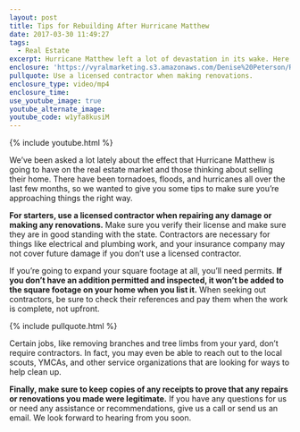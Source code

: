 ```yaml
---
layout: post
title: Tips for Rebuilding After Hurricane Matthew
date: 2017-03-30 11:49:27
tags:
  - Real Estate
excerpt: Hurricane Matthew left a lot of devastation in its wake. Here’s some tips for those of you trying to rebuild after the storm.
enclosure: 'https://vyralmarketing.s3.amazonaws.com/Denise%20Peterson/Raleigh%20Real%20Estate-%20Tips%20for%20Rebuilding%20After%20Hurricane%20Matthew.mp4'
pullquote: Use a licensed contractor when making renovations.
enclosure_type: video/mp4
enclosure_time:
use_youtube_image: true
youtube_alternate_image:
youtube_code: w1yfa8kusiM
---
```



{% include youtube.html %}

We’ve been asked a lot lately about the effect that Hurricane Matthew is going to have on the real estate market and those thinking about selling their home. There have been tornadoes, floods, and hurricanes all over the last few months, so we wanted to give you some tips to make sure you’re approaching things the right way.

**For starters, use a licensed contractor when repairing any damage or making any renovations.** Make sure you verify their license and make sure they are in good standing with the state. Contractors are necessary for things like electrical and plumbing work, and your insurance company may not cover future damage if you don’t use a licensed contractor.

If you’re going to expand your square footage at all, you’ll need permits. **If you don’t have an addition permitted and inspected, it won’t be added to the square footage on your home when you list it.** When seeking out contractors, be sure to check their references and pay them when the work is complete, not upfront.

{% include pullquote.html %}

Certain jobs, like removing branches and tree limbs from your yard, don’t require contractors. In fact, you may even be able to reach out to the local scouts, YMCAs, and other service organizations that are looking for ways to help clean up.

**Finally, make sure to keep copies of any receipts to prove that any repairs or renovations you made were legitimate.** If you have any questions for us or need any assistance or recommendations, give us a call or send us an email. We look forward to hearing from you soon.

